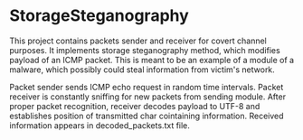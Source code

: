 # StorageSteganography

This project contains packets sender and receiver for covert channel purposes. It implements storage steganography method, which modifies payload of an ICMP packet. This is meant to be an example of a module of a malware, which possibly could steal information from victim's network.

Packet sender sends ICMP echo request in random time intervals. Packet receiver is constantly sniffing for new packets from sending module. After proper packet recognition, receiver decodes payload to UTF-8 and establishes position of transmitted char cointaining information. Received information appears in decoded_packets.txt file.
